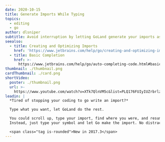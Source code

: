 ```yaml
---
date: 2020-10-15
title: Generate Imports While Typing
topics:
  - editing
  - go
author: dlsniper
subtitle: Avoid interruption by letting GoLand generate your imports as you type.
seealso:
  - title: Creating and Optimizing Imports
    href: 'https://www.jetbrains.com/help/go/creating-and-optimizing-imports.html'
  - title: Basic Completion
    href: >-
      https://www.jetbrains.com/help/go/auto-completing-code.html#basic_completion
thumbnail: ./thumbnail.png
cardThumbnail: ./card.png
shortVideo:
  poster: ./thumbnail.png
  url: >-
    https://www.youtube.com/watch?v=XTk7QlnVM5c&list=PLQ176FUIyIUZrbrlz4AY1V8VzBJKZyVlW&index=69
leadin: |
  *Tired of stopping your coding to go write an import?*

  Type what you want, let GoLand do the rest.

  You could scroll up, type your import, find where you were, and resume.
  Instead, just type your symbol and let Go make the import. No distractions.

  <span class="tag is-rounded">New in 2017.3</span>
---
```


